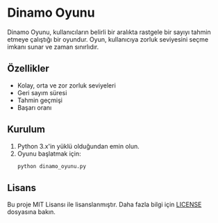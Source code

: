 # Dinamo Oyunu

Dinamo Oyunu, kullanıcıların belirli bir aralıkta rastgele bir sayıyı tahmin etmeye çalıştığı bir oyundur. Oyun, kullanıcıya zorluk seviyesini seçme imkanı sunar ve zaman sınırlıdır.

## Özellikler

- Kolay, orta ve zor zorluk seviyeleri
- Geri sayım süresi
- Tahmin geçmişi
- Başarı oranı

## Kurulum

1. Python 3.x'in yüklü olduğundan emin olun.
2. Oyunu başlatmak için:
   ```bash
   python dinamo_oyunu.py
   ```

## Lisans

Bu proje MIT Lisansı ile lisanslanmıştır. Daha fazla bilgi için [LICENSE](LICENSE) dosyasına bakın.